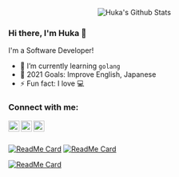 [github]: https://www.github.com/hukacode
[linkedin]: https://www.linkedin.com/in/hungnlk/
[gmail]: mailto:mr.kharhums@gmail.com

<p align="center">
  <img alt="Huka's Github Stats" src="https://github-readme-stats.vercel.app/api?username=hukacode&show_icons=true&include_all_commits=true&hide_border=true&theme=buefy" />
</p>

### Hi there, I'm Huka 👋

I'm a Software Developer!
- 🌱 I’m currently learning `golang`
- 🥅 2021 Goals: Improve English, Japanese
- ⚡ Fun fact: I love 💻

### Connect with me:
[<img align="left" alt="hukacode | Github" width="22px" src="https://image.flaticon.com/icons/svg/733/733553.svg" />][github]
[<img align="left" alt="hukacode | LinkedIn" width="22px" src="https://www.flaticon.com/svg/static/icons/svg/174/174857.svg" />][linkedin]
[<img align="left" alt="hukacode | Email" width="22px" src="https://image.flaticon.com/icons/svg/732/732200.svg" />][gmail]

<br />
<br />

[![ReadMe Card](https://github-readme-stats.vercel.app/api/pin/?username=hukacode&repo=titama)](https://github.com/hukacode/titama)
[![ReadMe Card](https://github-readme-stats.vercel.app/api/pin/?username=hukacode&repo=dotfiles)](https://github.com/hukacode/dotfiles)

[![ReadMe Card](https://github-readme-stats.vercel.app/api/pin/?username=hukacode&repo=hktool)](https://github.com/hukacode/hktool)
